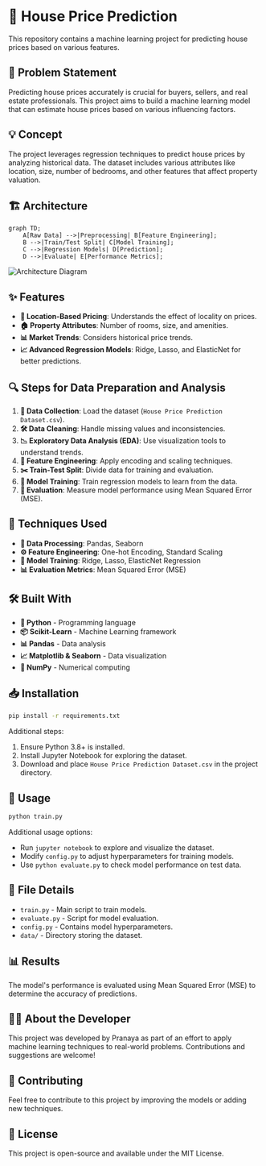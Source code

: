 # 🏡 House Price Prediction

This repository contains a machine learning project for predicting house prices based on various features.

## 📌 Problem Statement
Predicting house prices accurately is crucial for buyers, sellers, and real estate professionals. This project aims to build a machine learning model that can estimate house prices based on various influencing factors.

## 💡 Concept
The project leverages regression techniques to predict house prices by analyzing historical data. The dataset includes various attributes like location, size, number of bedrooms, and other features that affect property valuation.

## 🏗️ Architecture
```mermaid
graph TD;
    A[Raw Data] -->|Preprocessing| B[Feature Engineering];
    B -->|Train/Test Split| C[Model Training];
    C -->|Regression Models| D[Prediction];
    D -->|Evaluate| E[Performance Metrics];
```

![Architecture Diagram](architecture.png)

## ✨ Features
- **📍 Location-Based Pricing**: Understands the effect of locality on prices.
- **🏠 Property Attributes**: Number of rooms, size, and amenities.
- **📊 Market Trends**: Considers historical price trends.
- **📈 Advanced Regression Models**: Ridge, Lasso, and ElasticNet for better predictions.

## 🔍 Steps for Data Preparation and Analysis
1. **📂 Data Collection**: Load the dataset (`House Price Prediction Dataset.csv`).
2. **🛠️ Data Cleaning**: Handle missing values and inconsistencies.
3. **📉 Exploratory Data Analysis (EDA)**: Use visualization tools to understand trends.
4. **🧬 Feature Engineering**: Apply encoding and scaling techniques.
5. **✂️ Train-Test Split**: Divide data for training and evaluation.
6. **🤖 Model Training**: Train regression models to learn from the data.
7. **📏 Evaluation**: Measure model performance using Mean Squared Error (MSE).

## 🔧 Techniques Used
- **📜 Data Processing**: Pandas, Seaborn
- **⚙️ Feature Engineering**: One-hot Encoding, Standard Scaling
- **🧠 Model Training**: Ridge, Lasso, ElasticNet Regression
- **📊 Evaluation Metrics**: Mean Squared Error (MSE)

## 🛠️ Built With
- **🐍 Python** - Programming language
- **📦 Scikit-Learn** - Machine Learning framework
- **📊 Pandas** - Data analysis
- **📈 Matplotlib & Seaborn** - Data visualization
- **🧮 NumPy** - Numerical computing

## 📥 Installation
```bash
pip install -r requirements.txt
```
Additional steps:
1. Ensure Python 3.8+ is installed.
2. Install Jupyter Notebook for exploring the dataset.
3. Download and place `House Price Prediction Dataset.csv` in the project directory.

## 🚀 Usage
```python
python train.py
```

Additional usage options:
- Run `jupyter notebook` to explore and visualize the dataset.
- Modify `config.py` to adjust hyperparameters for training models.
- Use `python evaluate.py` to check model performance on test data.

## 📁 File Details
- `train.py` - Main script to train models.
- `evaluate.py` - Script for model evaluation.
- `config.py` - Contains model hyperparameters.
- `data/` - Directory storing the dataset.

## 📊 Results
The model's performance is evaluated using Mean Squared Error (MSE) to determine the accuracy of predictions.

## 👨‍💻 About the Developer
This project was developed by Pranaya as part of an effort to apply machine learning techniques to real-world problems. Contributions and suggestions are welcome!

## 🤝 Contributing
Feel free to contribute to this project by improving the models or adding new techniques.

## 📜 License
This project is open-source and available under the MIT License.



